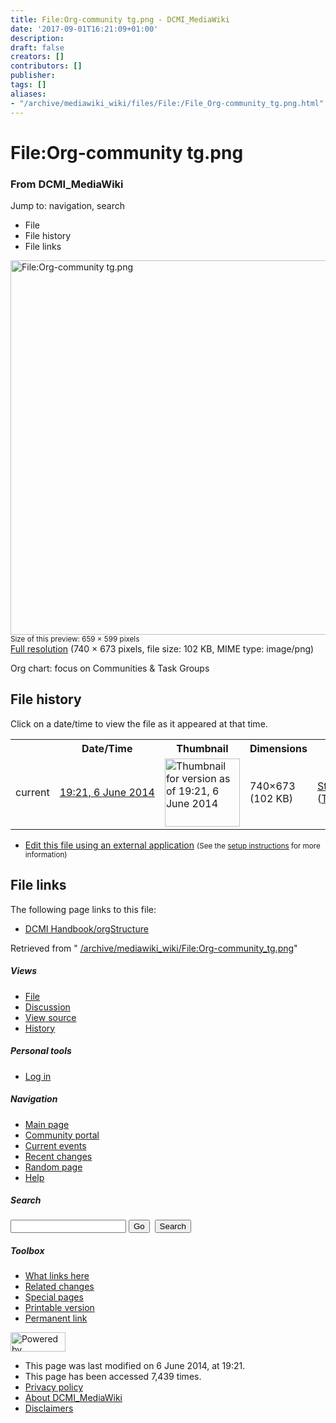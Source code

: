 ```yaml
---
title: File:Org-community tg.png - DCMI_MediaWiki
date: '2017-09-01T16:21:09+01:00'
description: 
draft: false
creators: []
contributors: []
publisher: 
tags: []
aliases:
- "/archive/mediawiki_wiki/files/File:/File_Org-community_tg.png.html"
---
```


<a id="top"></a>
# File:Org-community tg.png

### From DCMI\_MediaWiki

Jump to: navigation, search
<!-- start content -->
- File
- File history
- File links

 [<img alt="File:Org-community tg.png" src="/images/7/7e/Org-community_tg.png" width="659" height="599">](/archive/mediawiki_wiki/files/Org-community_tg.png)  
<small>Size of this preview: 659 × 599 pixels</small>  
 [Full resolution](/images/7/7e/Org-community_tg.png)‎ (740 × 673 pixels, file size: 102 KB, MIME type: image/png)

Org chart: focus on Communities & Task Groups

<!-- 
NewPP limit report
Preprocessor node count: 1/1000000
Post-expand include size: 0/2097152 bytes
Template argument size: 0/2097152 bytes
Expensive parser function count: 0/100
-->
## File history

Click on a date/time to view the file as it appeared at that time.

<table class="wikitable filehistory">
  <tr>
    <td></td>
    <th>Date/Time</th>
    <th>Thumbnail</th>
    <th>Dimensions</th>
    <th>User</th>
    <th>Comment</th>
  </tr>
  <tr>
    <td>current</td>
    <td class="filehistory-selected" style="white-space: nowrap;"><a href="/archive/mediawiki_wiki/files/Org-community_tg.png">19:21, 6 June 2014</a></td>
    <td><a href="/images/7/7e/Org-community_tg.png"><img alt="Thumbnail for version as of 19:21, 6 June 2014" src="/images/7/7e/Org-community_tg.png" width="120" height="109"></a></td>
    <td>740×673 <span style="white-space: nowrap;">(102 KB)</span>
    </td>
    <td>
      <a href="/index.php?title=User:StuartSutton&amp;action=edit&amp;redlink=1" class="new mw-userlink" title="User:StuartSutton (page does not exist)">StuartSutton</a> <span style="white-space: nowrap;"> <span class="mw-usertoollinks">(<a href="/index.php?title=User_talk:StuartSutton&amp;action=edit&amp;redlink=1" class="new" title="User talk:StuartSutton (page does not exist)">Talk</a> | <a href="/index.php/Special:Contributions/StuartSutton" title="Special:Contributions/StuartSutton">contribs</a>)</span></span>
    </td>
    <td> <span class="comment">(Org chart: focus on Communities &amp; Task Groups)</span>
    </td>
  </tr>
</table>

  

- [Edit this file using an external application](/index.php?title=File:Org-community_tg.png&action=edit&externaledit=true&mode=file "File:Org-community tg.png") <small>(See the <a href="http://www.mediawiki.org/wiki/Manual:External_editors" class="external text" rel="nofollow">setup instructions</a> for more information)</small>

## File links

The following page links to this file:

- [DCMI Handbook/orgStructure](/index.php/DCMI_Handbook/orgStructure "DCMI Handbook/orgStructure")

Retrieved from " [/archive/mediawiki_wiki/File:Org-community\_tg.png](/archive/mediawiki_wiki/files/File:/File:Org-community_tg.png.html)"

<!-- end content -->

##### Views

- [File](/archive/mediawiki_wiki/files/File:/File:Org-community_tg.png.html "View the file page [c]")
- [Discussion](/index.php?title=File_talk:Org-community_tg.png&action=edit&redlink=1 "Discussion about the content page [t]")
- [View source](/index.php?title=File:Org-community_tg.png&action=edit "This page is protected.
You can view its source [e]")
- [History](/index.php?title=File:Org-community_tg.png&action=history "Past revisions of this page [h]")

##### Personal tools

- [Log in](/index.php?title=Special:UserLogin&returnto=File:Org-community_tg.png "You are encouraged to log in; however, it is not mandatory [o]")

<script type="text/javascript"> if (window.isMSIE55) fixalpha(); </script>

##### Navigation

- [Main page](/index.php/Main_Page "Visit the main page [z]")
- [Community portal](/index.php/DCMI_MediaWiki:Community_portal "About the project, what you can do, where to find things")
- [Current events](/index.php/DCMI_MediaWiki:Current_events "Find background information on current events")
- [Recent changes](/index.php/Special:RecentChanges "The list of recent changes in the wiki [r]")
- [Random page](/index.php/Special:Random "Load a random page [x]")
- [Help](/index.php/Help:Contents "The place to find out")

##### <label for="searchInput">Search</label>

<form action="/index.php" id="searchform">
				<input type="hidden" name="title" value="Special:Search">
				<input id="searchInput" title="Search DCMI_MediaWiki" accesskey="f" type="search" name="search">
				<input type="submit" name="go" class="searchButton" id="searchGoButton" value="Go" title="Go to a page with this exact name if exists"> 
				<input type="submit" name="fulltext" class="searchButton" id="mw-searchButton" value="Search" title="Search the pages for this text">
			</form>

##### Toolbox

- [What links here](/index.php/Special:WhatLinksHere/File:Org-community_tg.png "List of all wiki pages that link here [j]")
- [Related changes](/index.php/Special:RecentChangesLinked/File:Org-community_tg.png "Recent changes in pages linked from this page [k]")
- [Special pages](/index.php/Special:SpecialPages "List of all special pages [q]")
- [Printable version](/index.php?title=File:Org-community_tg.png&printable=yes "Printable version of this page [p]")
- [Permanent link](/index.php?title=File:Org-community_tg.png&oldid=7762 "Permanent link to this revision of the page")

<!-- end of the left (by default at least) column -->

 [<img src="/skins/common/images/poweredby_mediawiki_88x31.png" height="31" width="88" alt="Powered by MediaWiki">](http://www.mediawiki.org/)

- This page was last modified on 6 June 2014, at 19:21.
- This page has been accessed 7,439 times.
- [Privacy policy](/index.php/DCMI_MediaWiki:Privacy_policy "DCMI MediaWiki:Privacy policy")
- [About DCMI\_MediaWiki](/index.php/DCMI_MediaWiki:About "DCMI MediaWiki:About")
- [Disclaimers](/index.php/DCMI_MediaWiki:General_disclaimer "DCMI MediaWiki:General disclaimer")

<script>if (window.runOnloadHook) runOnloadHook();</script><!-- Served in 0.489 secs. -->
